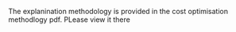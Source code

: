The explanination methodology is provided in the cost optimisation methodlogy pdf. PLease view it there
